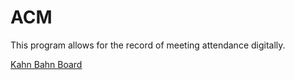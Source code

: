 # ACM 

This program allows for the record of meeting attendance digitally.

[Kahn Bahn Board](https://trello.com/b/lehp8HbD/database-manager)
